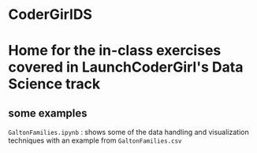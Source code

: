 # CoderGirlDS

# Home for the in-class exercises covered in LaunchCoderGirl's Data Science track

## some examples

 `GaltonFamilies.ipynb` : shows some of the data handling and visualization techniques with an example from `GaltonFamilies.csv`
